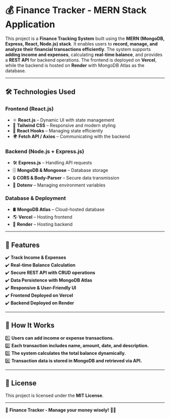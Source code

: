 # 💰 Finance Tracker - MERN Stack Application

This project is a **Finance Tracking System** built using the **MERN (MongoDB, Express, React, Node.js) stack**. It enables users to **record, manage, and analyze their financial transactions efficiently**. The system supports **adding income and expenses**, calculating **real-time balance**, and provides a **REST API** for backend operations. The frontend is deployed on **Vercel**, while the backend is hosted on **Render** with MongoDB Atlas as the database.

---

## 🛠️ Technologies Used

### **Frontend (React.js)**
- ⚛️ **React.js** – Dynamic UI with state management  
- 🎨 **Tailwind CSS** – Responsive and modern styling  
- 🔄 **React Hooks** – Managing state efficiently  
- 🌍 **Fetch API / Axios** – Communicating with the backend  

### **Backend (Node.js + Express.js)**
- 🛠️ **Express.js** – Handling API requests  
- 🗄️ **MongoDB & Mongoose** – Database storage  
- 🔒 **CORS & Body-Parser** – Secure data transmission  
- 🔑 **Dotenv** – Managing environment variables  

### **Database & Deployment**
- 🛢️ **MongoDB Atlas** – Cloud-hosted database  
- 🌎 **Vercel** – Hosting frontend  
- 🚀 **Render** – Hosting backend  

---

## 🔐 Features
✔️ **Track Income & Expenses**  
✔️ **Real-time Balance Calculation**  
✔️ **Secure REST API with CRUD operations**  
✔️ **Data Persistence with MongoDB Atlas**  
✔️ **Responsive & User-Friendly UI**  
✔️ **Frontend Deployed on Vercel**  
✔️ **Backend Deployed on Render**  

---

## 📌 How It Works
1️⃣ **Users can add income or expense transactions.**  
2️⃣ **Each transaction includes name, amount, date, and description.**  
3️⃣ **The system calculates the total balance dynamically.**  
4️⃣ **Transaction data is stored in MongoDB and retrieved via API.**  

---

## 📜 License
This project is licensed under the **MIT License**.

---

🚀 **Finance Tracker - Manage your money wisely!** 🏦🔥  
